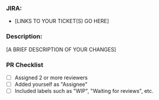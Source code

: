 ### JIRA:

- [LINKS TO YOUR TICKET(S) GO HERE]

### Description:

[A BRIEF DESCRIPTION OF YOUR CHANGES]

### PR Checklist

- [ ] Assigned 2 or more reviewers
- [ ] Added yourself as "Assignee"
- [ ] Included labels such as "WIP", "Waiting for reviews", etc.
